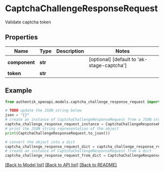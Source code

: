 # CaptchaChallengeResponseRequest

Validate captcha token

## Properties

Name | Type | Description | Notes
------------ | ------------- | ------------- | -------------
**component** | **str** |  | [optional] [default to 'ak-stage-captcha']
**token** | **str** |  | 

## Example

```python
from authentik_openapi.models.captcha_challenge_response_request import CaptchaChallengeResponseRequest

# TODO update the JSON string below
json = "{}"
# create an instance of CaptchaChallengeResponseRequest from a JSON string
captcha_challenge_response_request_instance = CaptchaChallengeResponseRequest.from_json(json)
# print the JSON string representation of the object
print(CaptchaChallengeResponseRequest.to_json())

# convert the object into a dict
captcha_challenge_response_request_dict = captcha_challenge_response_request_instance.to_dict()
# create an instance of CaptchaChallengeResponseRequest from a dict
captcha_challenge_response_request_from_dict = CaptchaChallengeResponseRequest.from_dict(captcha_challenge_response_request_dict)
```
[[Back to Model list]](../README.md#documentation-for-models) [[Back to API list]](../README.md#documentation-for-api-endpoints) [[Back to README]](../README.md)


